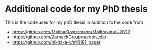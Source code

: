 # Additional code for my PhD thesis
This is the code uses for my phD thesis in addition to the code from 

- https://github.com/MelinaKlostermann/Molitor-et-al-2022
- https://github.com/ZarnackGroup/racoon_clip
- https://github.com/nikita-a-v/miR181_paper
